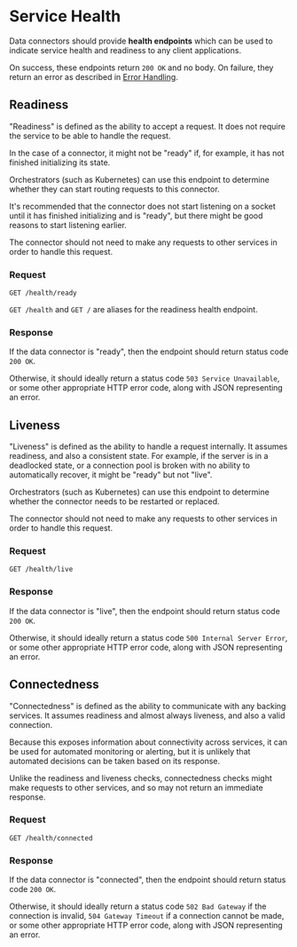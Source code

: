 # Service Health

Data connectors should provide __health endpoints__ which can be used to indicate service health and readiness to any client applications.

On success, these endpoints return `200 OK` and no body. On failure, they return an error as described in [Error Handling](./error-handling.md).

## Readiness

"Readiness" is defined as the ability to accept a request. It does not require the service to be able to handle the request.

In the case of a connector, it might not be "ready" if, for example, it has not finished initializing its state.

Orchestrators (such as Kubernetes) can use this endpoint to determine whether they can start routing requests to this connector.

It's recommended that the connector does not start listening on a socket until it has finished initializing and is "ready", but there might be good reasons to start listening earlier.

The connector should not need to make any requests to other services in order to handle this request.

### Request

```
GET /health/ready
```

`GET /health` and `GET /` are aliases for the readiness health endpoint.

### Response

If the data connector is "ready", then the endpoint should return status code `200 OK`.

Otherwise, it should ideally return a status code `503 Service Unavailable`, or some other appropriate HTTP error code, along with JSON representing an error.

## Liveness

"Liveness" is defined as the ability to handle a request internally. It assumes readiness, and also a consistent state. For example, if the server is in a deadlocked state, or a connection pool is broken with no ability to automatically recover, it might be "ready" but not "live".

Orchestrators (such as Kubernetes) can use this endpoint to determine whether the connector needs to be restarted or replaced.

The connector should not need to make any requests to other services in order to handle this request.

### Request

```
GET /health/live
```

### Response

If the data connector is "live", then the endpoint should return status code `200 OK`.

Otherwise, it should ideally return a status code `500 Internal Server Error`, or some other appropriate HTTP error code, along with JSON representing an error.

## Connectedness

"Connectedness" is defined as the ability to communicate with any backing services. It assumes readiness and almost always liveness, and also a valid connection.

Because this exposes information about connectivity across services, it can be used for automated monitoring or alerting, but it is unlikely that automated decisions can be taken based on its response.

Unlike the readiness and liveness checks, connectedness checks might make requests to other services, and so may not return an immediate response.

### Request

```
GET /health/connected
```

### Response

If the data connector is "connected", then the endpoint should return status code `200 OK`.

Otherwise, it should ideally return a status code `502 Bad Gateway` if the connection is invalid, `504 Gateway Timeout` if a connection cannot be made, or some other appropriate HTTP error code, along with JSON representing an error.
